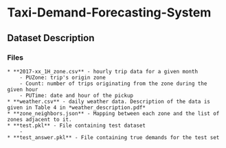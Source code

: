 # Taxi-Demand-Forecasting-System


## Dataset Description

### Files

    * **2017-xx_1H_zone.csv** - hourly trip data for a given month
        - PUZone: trip's origin zone
        - Count: number of trips originating from the zone during the given hour
        - PUTime: date and hour of the pickup
    * **weather.csv** - daily weather data. Description of the data is given in Table 4 in *weather_description.pdf*
    * **zone_neighbors.json** - Mapping between each zone and the list of zones adjacent to it.
    * **test.pkl** - File containing test dataset
        - 
    * **test_answer.pkl** - File containing true demands for the test set


